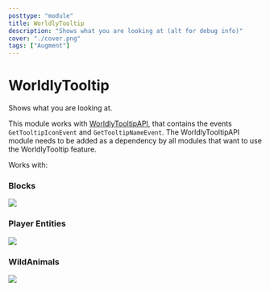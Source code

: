 ```yaml
---
posttype: "module" 
title: WorldlyTooltip
description: "Shows what you are looking at (alt for debug info)"
cover: "./cover.png"
tags: ["Augment"]
---
```

# WorldlyTooltip

Shows what you are looking at.

This module works with [WorldlyTooltipAPI](https://github.com/Terasology/WorldlyTooltipAPI), that contains the events `GetTooltipIconEvent` and `GetTooltipNameEvent`.
The WorldlyTooltipAPI module needs to be added as a dependency by all modules that want to use the WorldlyTooltip feature.

Works with:

### Blocks
![](/images/blocktooltip.png)

### Player Entities
![](/images/playertooltip.png)

### WildAnimals
![](/images/deertooltip.png)
